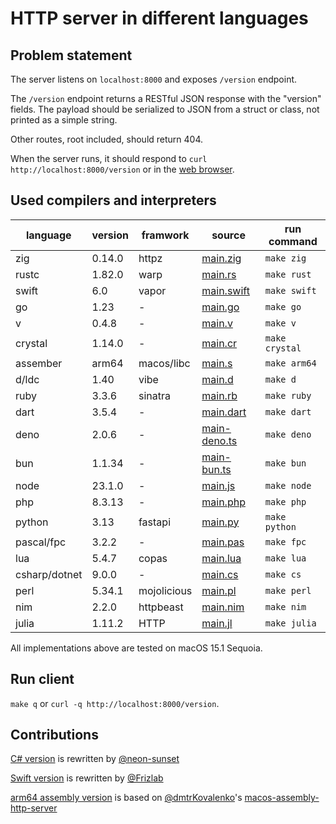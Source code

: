 # HTTP server in different languages

## Problem statement

The server listens on `localhost:8000` and exposes `/version` endpoint.

The `/version` endpoint returns a RESTful JSON response with the "version"
fields. The payload should be serialized to JSON from a struct or class,
not printed as a simple string.

Other routes, root included, should return 404.

When the server runs, it should respond to `curl http://localhost:8000/version`
or in the [web browser](http://localhost:8000/version).

## Used compilers and interpreters

| language | version | framwork | source | run command |
| --- | --- | --- | --- | --- |
| zig | 0.14.0 | httpz | [main.zig](./main.zig) | `make zig` |
| rustc | 1.82.0 | warp | [main.rs](./main.rs) | `make rust` |
| swift | 6.0 | vapor | [main.swift](./main.swift) | `make swift` |
| go | 1.23 | - | [main.go](./main.go) | `make go` |
| v | 0.4.8 | - | [main.v](./main.v) | `make v` |
| crystal | 1.14.0 | - | [main.cr](./main.cr) | `make crystal` |
| assember | arm64 | macos/libc | [main.s](./main.s) | `make arm64` |
| d/ldc | 1.40 | vibe | [main.d](./main.d) | `make d` |
| ruby | 3.3.6 | sinatra | [main.rb](./main.rb) | `make ruby` |
| dart | 3.5.4 | - | [main.dart](./main.dart) | `make dart` |
| deno | 2.0.6 | - | [main-deno.ts](./main-deno.ts) | `make deno` |
| bun | 1.1.34 | - | [main-bun.ts](./main-bun.ts) | `make bun` |
| node | 23.1.0 | - | [main.js](./main.js) | `make node` |
| php | 8.3.13 | - | [main.php](./main.php) | `make php` |
| python | 3.13 | fastapi | [main.py](./main.py) | `make python` |
| pascal/fpc | 3.2.2 | - | [main.pas](./main.pas) | `make fpc` |
| lua | 5.4.7 | copas | [main.lua](./main.lua) | `make lua` |
| csharp/dotnet | 9.0.0 | - | [main.cs](./main.cs) | `make cs` |
| perl | 5.34.1 | mojolicious | [main.pl](./main.pl) | `make perl` |
| nim | 2.2.0 | httpbeast | [main.nim](./main.nim) | `make nim` |
| julia | 1.11.2 | HTTP | [main.jl](./main.jl) | `make julia` |

All implementations above are tested on macOS 15.1 Sequoia.

## Run client

`make q` or `curl -q http://localhost:8000/version`.

## Contributions

[C# version](./main.cs) is rewritten by [@neon-sunset](https://www.github.com/neon-sunset)

[Swift version](./main.swift) is rewritten by [@Frizlab](https://www.github.com/Frizlab)

[arm64 assembly version](./main.s) is based on [@dmtrKovalenko](https://www.github.com/dmtrKovalenko)'s [macos-assembly-http-server](https://www.github.com/dmtrKovalenko/macos-assembly-http-server)
